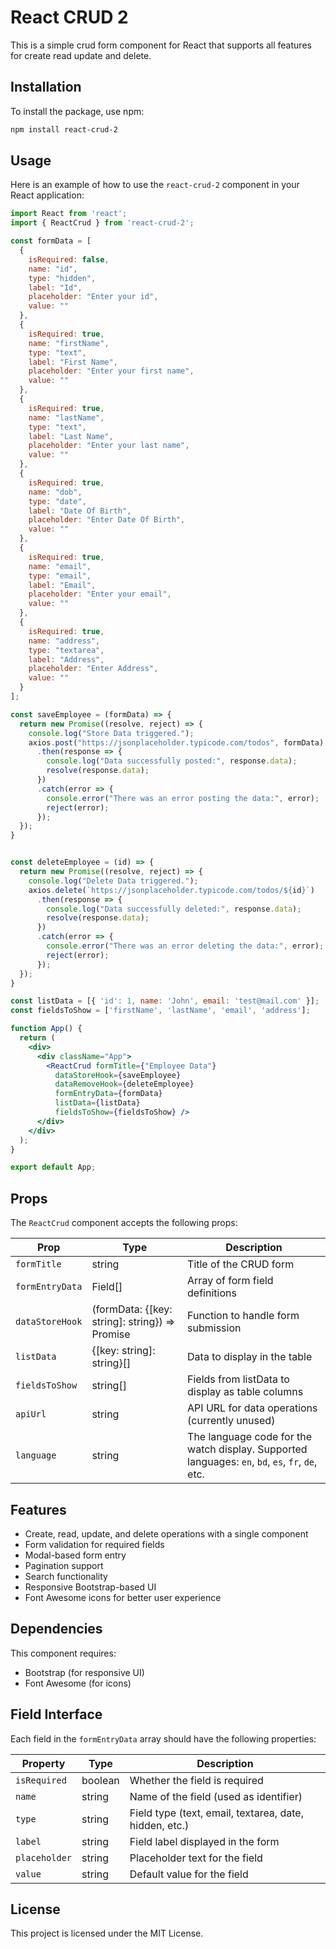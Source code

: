 # React CRUD 2

This is a simple crud form component for React that supports all features for create read update and delete.

## Installation

To install the package, use npm:

```bash
npm install react-crud-2
```

## Usage

Here is an example of how to use the `react-crud-2` component in your React application:

```jsx
import React from 'react';
import { ReactCrud } from 'react-crud-2';

const formData = [
  {
    isRequired: false,
    name: "id",
    type: "hidden",
    label: "Id",
    placeholder: "Enter your id",
    value: ""
  },
  {
    isRequired: true,
    name: "firstName",
    type: "text",
    label: "First Name",
    placeholder: "Enter your first name",
    value: ""
  },
  {
    isRequired: true,
    name: "lastName",
    type: "text",
    label: "Last Name",
    placeholder: "Enter your last name",
    value: ""
  },
  {
    isRequired: true,
    name: "dob",
    type: "date",
    label: "Date Of Birth",
    placeholder: "Enter Date Of Birth",
    value: ""
  },
  {
    isRequired: true,
    name: "email",
    type: "email",
    label: "Email",
    placeholder: "Enter your email",
    value: ""
  },
  {
    isRequired: true,
    name: "address",
    type: "textarea",
    label: "Address",
    placeholder: "Enter Address",
    value: ""
  }
];

const saveEmployee = (formData) => {
  return new Promise((resolve, reject) => {
    console.log("Store Data triggered.");
    axios.post("https://jsonplaceholder.typicode.com/todos", formData)
      .then(response => {
        console.log("Data successfully posted:", response.data);
        resolve(response.data);
      })
      .catch(error => {
        console.error("There was an error posting the data:", error);
        reject(error);
      });
  });
}


const deleteEmployee = (id) => {
  return new Promise((resolve, reject) => {
    console.log("Delete Data triggered.");
    axios.delete(`https://jsonplaceholder.typicode.com/todos/${id}`)
      .then(response => {
        console.log("Data successfully deleted:", response.data);
        resolve(response.data);
      })
      .catch(error => {
        console.error("There was an error deleting the data:", error);
        reject(error);
      });
  });
}

const listData = [{ 'id': 1, name: 'John', email: 'test@mail.com' }];
const fieldsToShow = ['firstName', 'lastName', 'email', 'address'];

function App() {
  return (
    <div>
      <div className="App">
        <ReactCrud formTitle={"Employee Data"}
          dataStoreHook={saveEmployee}
          dataRemoveHook={deleteEmployee}
          formEntryData={formData}
          listData={listData}
          fieldsToShow={fieldsToShow} />
      </div>
    </div>
  );
}

export default App;

```

## Props

The `ReactCrud` component accepts the following props:

| Prop            | Type                                     | Description                                        |
|-----------------|------------------------------------------|----------------------------------------------------|
| `formTitle`     | string                                   | Title of the CRUD form                             |
| `formEntryData` | Field[]                                  | Array of form field definitions                    |
| `dataStoreHook` | (formData: {[key: string]: string}) => Promise<void> | Function to handle form submission     |
| `listData`      | {[key: string]: string}[]                | Data to display in the table                       |
| `fieldsToShow`  | string[]                                 | Fields from listData to display as table columns   |
| `apiUrl`        | string                                   | API URL for data operations (currently unused)     |
| `language`      | string                                   | The language code for the watch display. Supported languages: `en`, `bd`, `es`, `fr`, `de`, etc. |

## Features

- Create, read, update, and delete operations with a single component
- Form validation for required fields
- Modal-based form entry
- Pagination support
- Search functionality
- Responsive Bootstrap-based UI
- Font Awesome icons for better user experience

## Dependencies

This component requires:
- Bootstrap (for responsive UI)
- Font Awesome (for icons)

## Field Interface

Each field in the `formEntryData` array should have the following properties:

| Property       | Type    | Description                                        |
|---------------|------------------------------------------|----------------------------------------------------|
| `isRequired`  | boolean | Whether the field is required                     |
| `name`        | string  | Name of the field (used as identifier)            |
| `type`        | string  | Field type (text, email, textarea, date, hidden, etc.) |
| `label`       | string  | Field label displayed in the form                 |
| `placeholder` | string  | Placeholder text for the field                    |
| `value`       | string  | Default value for the field                       |

## License

This project is licensed under the MIT License.